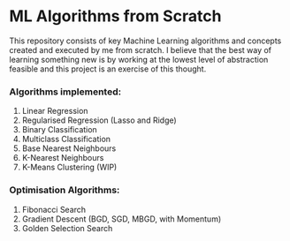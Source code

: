 # ML Algorithms from Scratch

This repository consists of key Machine Learning algorithms and concepts created and executed by me from scratch. I believe that the best way of learning something new is by working at the lowest level of abstraction feasible and this project is an exercise of this thought.

### Algorithms implemented:

1) Linear Regression 
2) Regularised Regression (Lasso and Ridge)
3) Binary Classification
4) Multiclass Classification
5) Base Nearest Neighbours
6) K-Nearest Neighbours
7) K-Means Clustering (WIP)

### Optimisation Algorithms:

1) Fibonacci Search
2) Gradient Descent (BGD, SGD, MBGD, with Momentum)
3) Golden Selection Search
